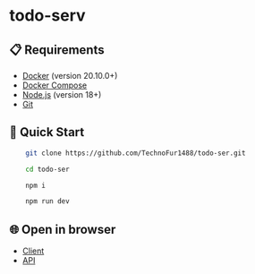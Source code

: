 ﻿# todo-serv

## 📋 Requirements

- [Docker](https://www.docker.com/) (version 20.10.0+)
- [Docker Compose](https://docs.docker.com/compose/)
- [Node.js](https://nodejs.org/) (version 18+)
- [Git](https://git-scm.com/)

## 🚀 Quick Start

```bash copy
    git clone https://github.com/TechnoFur1488/todo-ser.git

    cd todo-ser

    npm i

    npm run dev
```

## 🌐 Open in browser


- [Client](http://localhost:5173)
- [API](http://localhost:5000/api)
